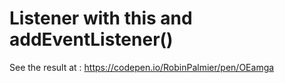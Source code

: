 # Listener with this and addEventListener()
See the result at : https://codepen.io/RobinPalmier/pen/OEamga